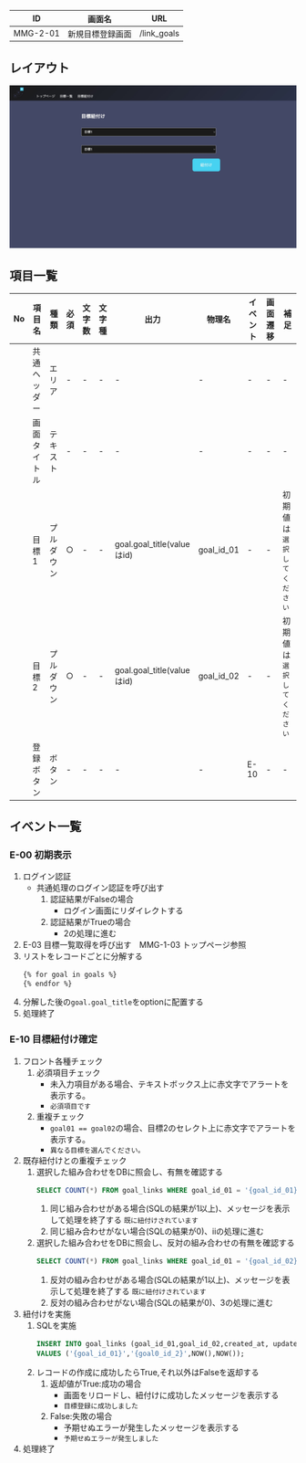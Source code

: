 |ID|画面名|URL|
|----|----|----|
|MMG-2-01|新規目標登録画面|/link_goals|

## レイアウト
![レイアウト](../02_基本設計/images/MMG-2-02.jpg)

## 項目一覧
|No|項目名|種類|必須|文字数|文字種|出力|物理名|イベント|画面遷移|補足|
|----|----|----|----|----|----|----|----|----|----|----|
||共通ヘッダー|エリア|-|-|-|-|-|-|-|-|
||画面タイトル|テキスト|-|-|-|-|-|-|-|-|
||目標1|プルダウン|○|-|-|goal.goal_title(valueはid)|goal_id_01|-|-|初期値は`選択してください`|
||目標2|プルダウン|○|-|-|goal.goal_title(valueはid)|goal_id_02|-|-|初期値は`選択してください`|
||登録ボタン|ボタン|-|-|-|-|-|E-10|-|-|



## イベント一覧
### E-00 初期表示
1. ログイン認証
    * 共通処理のログイン認証を呼び出す
        1. 認証結果がFalseの場合
            * ログイン画面にリダイレクトする
        2. 認証結果がTrueの場合
            * 2の処理に進む
2. E-03 目標一覧取得を呼び出す　MMG-1-03 トップページ参照
3. リストをレコードごとに分解する
    ```jinja2
    {% for goal in goals %}
    {% endfor %}
    ```
4. 分解した後の`goal.goal_title`をoptionに配置する
5. 処理終了

### E-10 目標紐付け確定
1. フロント各種チェック
    1. 必須項目チェック
        * 未入力項目がある場合、テキストボックス上に赤文字でアラートを表示する。
        * `必須項目です`
    2. 重複チェック
        * `goal01 == goal02`の場合、目標2のセレクト上に赤文字でアラートを表示する。
        * `異なる目標を選んでください。`
2. 既存紐付けとの重複チェック
    1. 選択した組み合わせをDBに照会し、有無を確認する
        ```SQL
        SELECT COUNT(*) FROM goal_links WHERE goal_id_01 = '{goal_id_01}' and goal_id_02 = '{goal_id_02}' and del_flg = 0;
        ```
        1. 同じ組み合わせがある場合(SQLの結果が1以上)、メッセージを表示して処理を終了する
            `既に紐付けされています`
        2. 同じ組み合わせがない場合(SQLの結果が0)、iiの処理に進む
    2. 選択した組み合わせをDBに照会し、反対の組み合わせの有無を確認する
        ```SQL
        SELECT COUNT(*) FROM goal_links WHERE goal_id_01 = '{goal_id_02}' and goal_id_02 = '{goal_id_01}' and del_flg = 0;
        ```
        1. 反対の組み合わせがある場合(SQLの結果が1以上)、メッセージを表示して処理を終了する
            `既に紐付けされています`
        2. 反対の組み合わせがない場合(SQLの結果が0)、3の処理に進む
3. 紐付けを実施
    1. SQLを実施
        ```SQL
        INSERT INTO goal_links (goal_id_01,goal_id_02,created_at, updated_at) 
        VALUES ('{goal_id_01}','{goal0_id_2}',NOW(),NOW());
        ```
    2. レコードの作成に成功したらTrue,それ以外はFalseを返却する
        1. 返却値がTrue:成功の場合
            * 画面をリロードし、紐付けに成功したメッセージを表示する
            * `目標登録に成功しました`
        2. False:失敗の場合
            * 予期せぬエラーが発生したメッセージを表示する
            * `予期せぬエラーが発生しました`
4. 処理終了